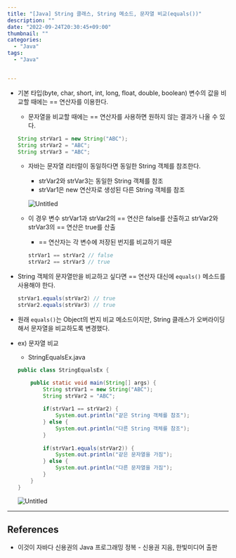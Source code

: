 ```yaml
---
title: "[Java] String 클래스, String 메소드, 문자열 비교(equals())"
description: ""
date: "2022-09-24T20:30:45+09:00"
thumbnail: ""
categories:
  - "Java"
tags:
  - "Java"


---
```

<!--more-->

- 기본 타입(byte, char, short, int, long, float, double, boolean) 변수의 값을 비교할 때에는 == 연산자를 이용한다.
    - 문자열을 비교할 때에는 == 연산자를 사용하면 원하지 않는 결과가 나올 수 있다.
    
    ```java
    String strVar1 = new String("ABC");
    String strVar2 = "ABC";
    String strVar3 = "ABC";
    ```
    
    - 자바는 문자열 리터럴이 동일하다면 동일한 String 객체를 참조한다.
        - strVar2와 strVar3는 동일한 String 객체를 참조
        - strVar1은 new 연산자로 생성된 다른 String 객체를 참조
        
        ![Untitled](/images/lang_java/basicAPI/문자열_비교(equals())/Untitled.png)
        
    - 이 경우 변수 strVar1과 strVar2의 == 연산은 false를 산출하고 strVar2와 strVar3의 == 연산은 true를 산출
        - == 연산자는 각 변수에 저장된 번지를 비교하기 때문
        
        ```java
        strVar1 == strVar2 // false
        strVar2 == strVar3 // true
        ```
        
- String 객체의 문자열만을 비교하고 싶다면 == 연산자 대신에 `equals()` 메소드를 사용해야 한다.
    
    ```java
    strVar1.equals(strVar2) // true
    strVar2.equals(strVar3) // true
    ```
    
- 원래 `equals()`는 Object의 번지 비교 메소드이지만, String 클래스가 오버라이딩해서 문자열을 비교하도록 변경했다.
- ex) 문자열 비교
    - StringEqualsEx.java
    
    ```java
    public class StringEqualsEx {
    
    	public static void main(String[] args) {
    		String strVar1 = new String("ABC");
    		String strVar2 = "ABC";
    		
    		if(strVar1 == strVar2) {
    			System.out.println("같은 String 객체를 참조");
    		} else {
    			System.out.println("다른 String 객체를 참조");
    		}
    		
    		if(strVar1.equals(strVar2)) {
    			System.out.println("같은 문자열을 가짐");
    		} else {
    			System.out.println("다른 문자열을 가짐");
    		}
    	}
    }
    ```
    
    ![Untitled](/images/lang_java/basicAPI/문자열_비교(equals())/Untitled%201.png)
    

---

## References

- 이것이 자바다 신용권의 Java 프로그래밍 정복 - 신용권 지음, 한빛미디어 출판
